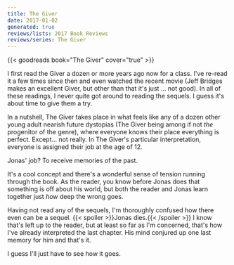 ```yaml
---
title: The Giver
date: 2017-01-02
generated: true
reviews/lists: 2017 Book Reviews
reviews/series: The Giver
---
```

{{< goodreads book="The Giver" cover="true" >}}

I first read the Giver a dozen or more years ago now for a class. I've re-read it a few times since then and even watched the recent movie (Jeff Bridges makes an excellent Giver, but other than that it's just ... not good). In all of these readings, I never quite got around to reading the sequels. I guess it's about time to give them a try.  

In a nutshell, The Giver takes place in what feels like any of a dozen other young adult nearish future dystopias (The Giver being among if not _the_ progenitor of the genre), where everyone knows their place everything is perfect. Except... not really. In The Giver's particular interpretation, everyone is assigned their job at the age of 12.  

<!--more-->

Jonas' job? To receive memories of the past.  

It's a cool concept and there's a wonderful sense of tension running through the book. As the reader, you know before Jonas does that something is off about his world, but both the reader and Jonas learn together just _how_ deep the wrong goes.  

Having not read any of the sequels, I'm thoroughly confused how there even can be a sequel.  {{< spoiler >}}Jonas dies.{{< /spoiler >}}  I know that's left up to the reader, but at least so far as I'm concerned, that's how I've already interpreted the last chapter. His mind conjured up one last memory for him and that's it.  

I guess I'll just have to see how it goes.


